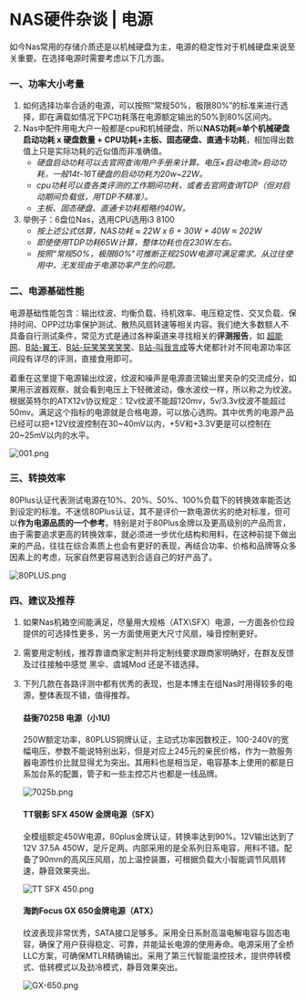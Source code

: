 # NAS硬件杂谈 | 电源

如今Nas常用的存储介质还是以机械硬盘为主，电源的稳定性对于机械硬盘来说至关重要。在选择电源时需要考虑以下几方面。

### 一、功率大小考量

1. 如何选择功率合适的电源，可以按照“常规50%，极限80%”的标准来进行选择，即在满载如情况下PC功耗落在电源额定输出的50%到80%区间内。
2. Nas中配件用电大户一般都是cpu和机械硬盘，所以**NAS功耗≈单个机械硬盘启动功耗 x 硬盘数量 + CPU功耗+主板、固态硬盘、直通卡功耗**，相加得出数值上只是实际功耗的近似值而非准确值。
   - *硬盘启动功耗可以去官网查询用户手册来计算。电压×启动电流=启动功耗，一般14t-16T硬盘的启动功耗为20w~22W。*
   - *cpu功耗可以查各类评测的工作期间功耗，或者去官网查询TDP（但对启动期间负载低，用TDP不精准）。*
   - *主板、固态硬盘、直通卡功耗粗略约40W。*
3. 举例子：6盘位Nas，选用CPU选用i3 8100
   - *按上述公式估算，NAS功耗 ≈ 22W x 6 + 30W + 40W ≈ 202W*
   - *即使使用TDP功耗65W计算，整体功耗也在230W左右。*
   - *按照“常规50%，极限80%”可推断正规250W电源可满足需求。从过往使用中，无发现由于电源功率产生的问题。*

### 二、电源基础性能

电源基础性能包含：输出纹波、均衡负载、待机效率、电压稳定性、交叉负载、保持时间、OPP过功率保护测试、散热风扇转速等相关内容。我们绝大多数额人不具备自行测试条件，常见方式是通过各种渠道来寻找相关的**评测报告**，如 [超能网](https://www.expreview.com/)、[B站-翼王](https://space.bilibili.com/475961)、[B站-玩笑笑笑笑笑](https://space.bilibili.com/10390475)、[B站-叫我言成](https://space.bilibili.com/50145252?spm_id_from=333.788.0.0)等大佬都针对不同电源功率区间段有详尽的评测，直接食用即可。

着重在这里提下电源输出纹波，纹波和噪声是电源直流输出里夹杂的交流成分，如果用示波器观察，就会看到电压上下轻微波动，像水波纹一样，所以称之为纹波。
根据英特尔的ATX12v协议规定：12v纹波不能超120mv，5v/3.3v纹波不能超过50mv。满足这个指标的电源就是合格电源，可以放心选购。其中优秀的电源产品已经可以把+12V纹波控制在30~40mV以内，+5V和+3.3V更是可以控制在20~25mV以内的水平。

![001.png](https://nas-u.top/usr/uploads/2024/06/247046566.png)

### 三、转换效率

80Plus认证代表测试电源在10%、20%、50%、100%负载下的转换效率能否达到设定的标准。不迷信80Plus认证，其不是评价一款电源优劣的绝对标准，但可以**作为电源品质的一个参考**。特别是对于80Plus金牌以及更高级别的产品而言，由于需要追求更高的转换效率，就必须进一步优化结构和用料，在这种前提下做出来的产品，往往在综合素质上也会有更好的表现，再结合功率、价格和品牌等众多因素上的考虑，玩家自然更容易选到合适自己的好产品了。

![80PLUS.png](https://nas-u.top/usr/uploads/2024/06/479039902.png)

### 四、建议及推荐

1. 如果Nas机箱空间能满足，尽量用大规格（ATX\SFX）电源，一方面各价位段提供的可选择性更多，另一方面使用更大尺寸风扇，噪音控制更好。

2. 需要用定制线，推荐靠谱商家定制并将定制线要求跟商家明确好，在群友反馈及过往接触中感觉 黑伞、虞城Mod 还是不错选择。

3. 下列几款在各路评测中都有优秀的表现，也是本博主在组Nas时用得较多的电源，整体表现不错，值得推荐。

   #### **益衡7025B 电源（小1U)**

   250W额定功率，80PLUS铜牌认证，主动式功率因数校正，100-240V的宽幅电压，参数不能说特别出彩，但是对应上245元的亲民价格，作为一款服务器电源性价比就显得尤为突出。其用料也是相当足，电容基本上使用的都是日系加台系的配置，管子和一些主控芯片也都是一线品牌。

   ![7025b.png](https://nas-u.top/usr/uploads/2024/06/537925209.png)
   
   #### **TT钢影 SFX 450W 金牌电源（SFX）**
   
   全模组额定450W电源，80plus金牌认证，转换率达到90%。12V输出达到了12V 37.5A 450W，足斤足两。内部采用的是全系列日系电容，用料不错。配备了90mm的高风压风扇，加上温控装置，可根据负载大小智能调节风扇转速，静音效果突出。
   
   ![TT SFX 450.png](https://nas-u.top/usr/uploads/2024/06/319518369.png)
   
   #### **海韵Focus GX 650金牌电源（ATX）**
   
   纹波表现非常优秀，SATA接口足够多。采用全日系耐高温电解电容与固态电容，确保了用户获得稳定、可靠，并能延长电源的使用寿命。电源采用了全桥LLC方案，可确保MTLR精确输出。采用了第三代智能温控技术，提供停转模式、低转模式以及劲冷模式，静音效果突出。
   
   ![GX-650.png](https://nas-u.top/usr/uploads/2024/06/1543835032.png)